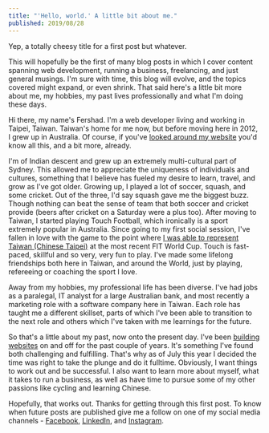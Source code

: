 ```yaml
---
title: "'Hello, world.' A little bit about me."
published: 2019/08/28
---
```


Yep, a totally cheesy title for a first post but whatever.

This will hopefully be the first of many blog posts in which I cover content spanning web development, running a business, freelancing, and just general musings. I'm sure with time, this blog will evolve, and the topics covered might expand, or even shrink. That said here's a little bit more about me, my hobbies, my past lives professionally and what I'm doing these days.

Hi there, my name's Fershad. I'm a web developer living and working in Taipei, Taiwan. Taiwan's home for me now, but before moving here in 2012, I grew up in Australia. Of course, if you've [looked around my website](https://www.fershad.com/about) you'd know all this, and a bit more, already.

I'm of Indian descent and grew up an extremely multi-cultural part of Sydney. This allowed me to appreciate the uniqueness of individuals and cultures, something that I believe has fueled my desire to learn, travel, and grow as I've got older. Growing up, I played a lot of soccer, squash, and some cricket. Out of the three, I'd say squash gave me the biggest buzz. Though nothing can beat the sense of team that both soccer and cricket provide (beers after cricket on a Saturday were a plus too). After moving to Taiwan, I started playing Touch Football, which ironically is a sport extremely popular in Australia. Since going to my first social session, I've fallen in love with the game to the point where [I was able to represent Taiwan (Chinese Taipei)](https://www.fershad.com/work/chinese-taipei-touch-2019-world-cup/) at the most recent FIT World Cup. Touch is fast-paced, skillful and so very, very fun to play. I've made some lifelong friendships both here in Taiwan, and around the World, just by playing, refereeing or coaching the sport I love.

Away from my hobbies, my professional life has been diverse. I've had jobs as a paralegal, IT analyst for a large Australian bank, and most recently a marketing role with a software company here in Taiwan. Each role has taught me a different skillset, parts of which I've been able to transition to the next role and others which I've taken with me learnings for the future.

So that's a little about my past, now onto the present day. I've been [building websites](https://www.fershad.com/work) on and off for the past couple of years. It's something I've found both challenging and fulfilling. That's why as of July this year I decided the time was right to take the plunge and do it fulltime. Obviously, I want things to work out and be successful. I also want to learn more about myself, what it takes to run a business, as well as have time to pursue some of my other passions like cycling and learning Chinese.

Hopefully, that works out. Thanks for getting through this first post. To know when future posts are published give me a follow on one of my social media channels - [Facebook](https://www.facebook.com/fershad.digital), [LinkedIn](https://www.linkedin.com/company/fershad-digital/), and [Instagram](https://www.instagram.com/fershad.digital/).
